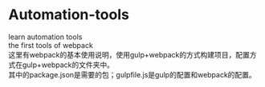 # Automation-tools
learn automation tools<br>
the first tools of webpack<br>
这里有webpack的基本使用说明，使用gulp+webpack的方式构建项目，配置方式在gulp+webpack的文件夹中。<br>
其中的package.json是需要的包；gulpfile.js是gulp的配置和webpack的配置。<br>

